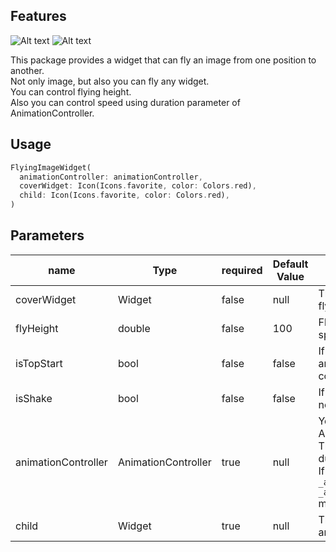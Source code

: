 ## Features

<img src="https://media1.giphy.com/media/v1.Y2lkPTc5MGI3NjExbWNreWJjajN4cm1ndm94bmowZWYwYmg3M3o4MzkwajJjbzV5M3o0NSZlcD12MV9pbnRlcm5hbF9naWZfYnlfaWQmY3Q9Zw/IV3nhXrwDcuT5XKCdP/giphy.gif" alt="Alt text">
<img src="https://media1.giphy.com/media/v1.Y2lkPTc5MGI3NjExZjlhYzM2anp3a3U0NWFoMXZhc2J2bXY2ZGxuYnZtZ3dwd3l6Mjl1OCZlcD12MV9pbnRlcm5hbF9naWZfYnlfaWQmY3Q9Zw/A73WQLCnyCT81pvf83/giphy.gif" alt="Alt text">

This package provides a widget that can fly an image from one position to another.  
Not only image, but also you can fly any widget.  
You can control flying height.  
Also you can control speed using duration parameter of AnimationController.

## Usage

```dart
FlyingImageWidget(
  animationController: animationController,
  coverWidget: Icon(Icons.favorite, color: Colors.red),
  child: Icon(Icons.favorite, color: Colors.red),
)
```

## Parameters

| name                | Type                | required | Default Value | Usage                                                                                                                                                                                                                                             |
|---------------------|---------------------|----------|---------------|---------------------------------------------------------------------------------------------------------------------------------------------------------------------------------------------------------------------------------------------------|
| coverWidget         | Widget              | false    | null          | This widget is on top widget. no fly.                                                                                                                                                                                                             |
| flyHeight           | double              | false    | 100           | Flying widget can fly up to a specified height.                                                                                                                                                                                                   |
| isTopStart          | bool                | false    | false         | If it is true, fly widget start animation on top of coverWidget.                                                                                                                                                                                  |
| isShake                    | bool                | false    | false         | If it is false, the fly widget does not shake during animating.                                                                                                                                                                                   |
| animationController | AnimationController | true     | null          | You can controll animation using AnimationController class. <br/> The animation speed is set by duration parameter. <br/> If you start animation, ```_animationController.reset() _animationController.forward()``` must be implemented in order. |
| child               | Widget              | true     | null          | This widget randomly swings and flies upward.                                                                                                                                                                                                     |
